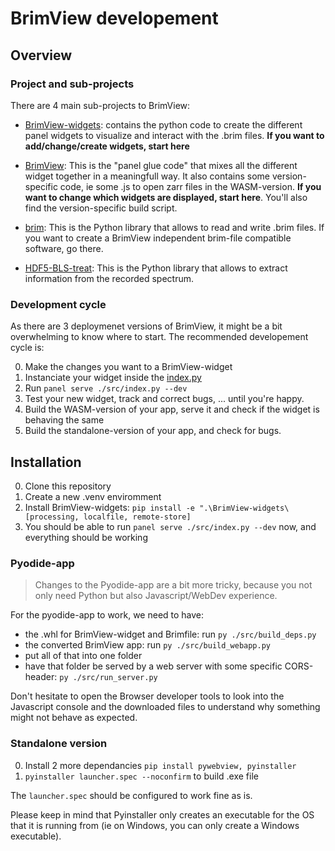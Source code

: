 # BrimView developement

## Overview 
### Project and sub-projects
There are 4 main sub-projects to BrimView: 

- [BrimView-widgets](./BrimView-widgets/): contains the python code to create the different panel widgets to visualize and interact with the .brim files. **If you want to add/change/create widgets, start here**

- [BrimView](./src/): This is the "panel glue code" that mixes all the different widget together in a meaningfull way. It also contains some version-specific code, ie some .js to open zarr files in the WASM-version. **If you want to change which widgets are displayed, start here**. You'll also find the version-specific build script.

- [brim](https://github.com/prevedel-lab/brimfile): This is the Python library that allows to read and write .brim files. If you want to create a BrimView independent brim-file compatible software, go there. 

- [HDF5-BLS-treat](https://github.com/bio-brillouin/HDF5_BLS/tree/main/HDF5_BLS_treat): This is the Python library that allows to extract information from the recorded spectrum. 

### Development cycle
As there are 3 deploymenet versions of BrimView, it might be a bit overwhelming to know where to start. The recommended developement cycle is: 

0. Make the changes you want to a BrimView-widget
1. Instanciate your widget inside the [index.py](./src/index.py)
2. Run `panel serve ./src/index.py --dev` 
3. Test your new widget, track and correct bugs, ... until you're happy. 
4. Build the WASM-version of your app, serve it and check if the widget is behaving the same
5. Build the standalone-version of your app, and check for bugs. 


## Installation
0. Clone this repository 
1. Create a new .venv enviromment 
2. Install BrimView-widgets: `pip install -e ".\BrimView-widgets\[processing, localfile, remote-store]`
3. You should be able to run `panel serve ./src/index.py --dev` now, and everything should be working

### Pyodide-app
> Changes to the Pyodide-app are a bit more tricky, because you not only need Python but also Javascript/WebDev experience. 

For the pyodide-app to work, we need to have:
- the .whl for BrimView-widget and Brimfile: run `py ./src/build_deps.py`
- the converted BrimView app: run `py ./src/build_webapp.py`
- put all of that into one folder
- have that folder be served by a web server with some specific CORS-header: `py ./src/run_server.py`

Don't hesitate to open the Browser developer tools to look into the Javascript console and the downloaded files to understand why something might not behave as expected.

### Standalone version
0. Install 2 more dependancies `pip install pywebview, pyinstaller`
1. `pyinstaller launcher.spec --noconfirm` to build .exe file

The `launcher.spec` should be configured to work fine as is. 

Please keep in mind that Pyinstaller only creates an executable for the OS that it is running from (ie on Windows, you can only create a Windows executable).
